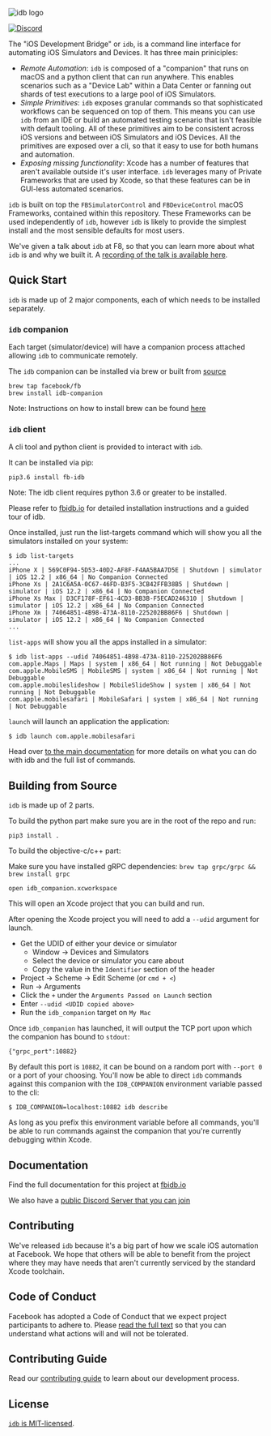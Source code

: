 ![idb logo](website/static/img/idb_logo.jpg)

[![Discord](https://img.shields.io/discord/770978552698896394?style=flat-square)](https://discord.gg/SF26Yqw)

The "iOS Development Bridge" or `idb`, is a command line interface for automating iOS Simulators and Devices. It has three main priniciples:

* *Remote Automation*: `idb` is composed of a "companion" that runs on macOS and a python client that can run anywhere. This enables scenarios such as a "Device Lab" within a Data Center or fanning out shards of test executions to a large pool of iOS Simulators.
* *Simple Primitives*: `idb` exposes granular commands so that sophisticated workflows can be sequenced on top of them. This means you can use `idb` from an IDE or build an automated testing scenario that isn't feasible with default tooling. All of these primitives aim to be consistent across iOS versions and between iOS Simulators and iOS Devices. All the primitives are exposed over a cli, so that it easy to use for both humans and automation.
* *Exposing missing functionality*: Xcode has a number of features that aren't available outside it's user interface. `idb` leverages many of Private Frameworks that are used by Xcode, so that these features can be in GUI-less automated scenarios.

`idb` is built on top the `FBSimulatorControl` and `FBDeviceControl` macOS Frameworks, contained within this repository. These Frameworks can be used independently of `idb`, however `idb` is likely to provide the simplest install and the most sensible defaults for most users.

We've given a talk about `idb` at F8, so that you can learn more about what `idb` is and why we built it. A [recording of the talk is available here](https://developers.facebook.com/videos/2019/reliable-code-at-scale/).

## Quick Start

`idb` is made up of 2 major components, each of which needs to be installed separately.

### `idb` companion

Each target (simulator/device) will have a companion process attached allowing `idb` to communicate remotely.

The `idb` companion can be installed via brew or built from [source](https://github.com/facebook/idb)

```
brew tap facebook/fb
brew install idb-companion
```
Note: Instructions on how to install brew can be found [here](https://brew.sh)

### `idb` client

A cli tool and python client is provided to interact with `idb`.

It can be installed via pip:

```
pip3.6 install fb-idb
```
Note: The idb client requires python 3.6 or greater to be installed.

Please refer to [fbidb.io](https://www.fbidb.io/) for detailed installation instructions and a guided tour of idb.

Once installed, just run the list-targets command which will show you all the simulators installed on your system:

```
$ idb list-targets
...
iPhone X | 569C0F94-5D53-40D2-AF8F-F4AA5BAA7D5E | Shutdown | simulator | iOS 12.2 | x86_64 | No Companion Connected
iPhone Xs | 2A1C6A5A-0C67-46FD-B3F5-3CB42FFB38B5 | Shutdown | simulator | iOS 12.2 | x86_64 | No Companion Connected
iPhone Xs Max | D3CF178F-EF61-4CD3-BB3B-F5ECAD246310 | Shutdown | simulator | iOS 12.2 | x86_64 | No Companion Connected
iPhone Xʀ | 74064851-4B98-473A-8110-225202BB86F6 | Shutdown | simulator | iOS 12.2 | x86_64 | No Companion Connected
...
```

`list-apps` will show you all the apps installed in a simulator:

```
$ idb list-apps --udid 74064851-4B98-473A-8110-225202BB86F6
com.apple.Maps | Maps | system | x86_64 | Not running | Not Debuggable
com.apple.MobileSMS | MobileSMS | system | x86_64 | Not running | Not Debuggable
com.apple.mobileslideshow | MobileSlideShow | system | x86_64 | Not running | Not Debuggable
com.apple.mobilesafari | MobileSafari | system | x86_64 | Not running | Not Debuggable
```

`launch` will launch an application the application:

```
$ idb launch com.apple.mobilesafari
```

Head over [to the main documentation](https://www.fbidb.io) for more details on what you can do with idb and the full list of commands.

## Building from Source

`idb` is made up of 2 parts.

To build the python part make sure you are in the root of the repo and run:

```
pip3 install .
```

To build the objective-c/c++ part:

Make sure you have installed gRPC dependencies: ```brew tap grpc/grpc && brew install grpc```

```
open idb_companion.xcworkspace
```

This will open an Xcode project that you can build and run.

After opening the Xcode project you will need to add a `--udid` argument for launch.
- Get the UDID of either your device or simulator
  - Window -> Devices and Simulators
  - Select the device or simulator you care about
  - Copy the value in the `Identifier` section of the header
- Project -> Scheme -> Edit Scheme (or `cmd + <`)
- Run -> Arguments
- Click the `+` under the `Arguments Passed on Launch` section
- Enter `--udid <UDID copied above>`
- Run the `idb_companion` target on `My Mac`

Once `idb_companion` has launched, it will output the TCP port upon which the companion has bound to `stdout`:

```
{"grpc_port":10882}
```

By default this port is `10882`, it can be bound on a random port with `--port 0` or a port of your choosing. You'll now be able to direct `idb` commands against this companion with the `IDB_COMPANION` environment variable passed to the cli:

```
$ IDB_COMPANION=localhost:10882 idb describe
```

As long as you prefix this environment variable before all commands, you'll be able to run commands against the companion that you're currently debugging within Xcode.

## Documentation

Find the full documentation for this project at [fbidb.io](https://www.fbidb.io/)

We also have a [public Discord Server that you can join](https://discord.gg/SF26Yqw)

## Contributing

We've released `idb` because it's a big part of how we scale iOS automation at Facebook. We hope that others will be able to benefit from the project where they may have needs that aren't currently serviced by the standard Xcode toolchain.

## Code of Conduct

Facebook has adopted a Code of Conduct that we expect project participants to adhere to. Please [read the full text](https://code.fb.com/codeofconduct) so that you can understand what actions will and will not be tolerated.

## Contributing Guide

Read our [contributing guide](.github/CONTRIBUTING.md) to learn about our development process.

## License

[`idb` is MIT-licensed](LICENSE).
